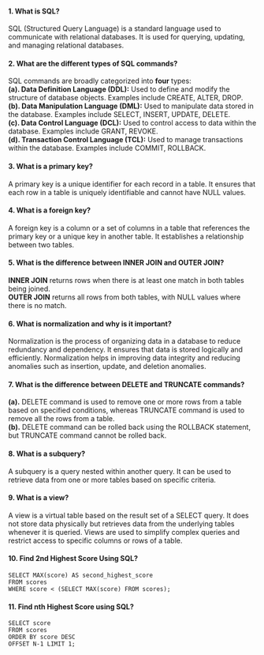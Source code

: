 #### 1. What is SQL?
SQL (Structured Query Language) is a standard language used to communicate with relational databases. It is used for querying, updating, and managing relational databases.

#### 2. What are the different types of SQL commands?
SQL commands are broadly categorized into **four** types:   
**(a). Data Definition Language (DDL):** Used to define and modify the structure of database objects. Examples include CREATE, ALTER, DROP.  
**(b). Data Manipulation Language (DML):** Used to manipulate data stored in the database. Examples include SELECT, INSERT, UPDATE, DELETE.  
**(c). Data Control Language (DCL):** Used to control access to data within the database. Examples include GRANT, REVOKE.    
**(d). Transaction Control Language (TCL):** Used to manage transactions within the database. Examples include COMMIT, ROLLBACK.  

#### 3. What is a primary key?
A primary key is a unique identifier for each record in a table. It ensures that each row in a table is uniquely identifiable and cannot have NULL values.

#### 4. What is a foreign key?
A foreign key is a column or a set of columns in a table that references the primary key or a unique key in another table. It establishes a relationship between two tables.

#### 5. What is the difference between INNER JOIN and OUTER JOIN?
**INNER JOIN** returns rows when there is at least one match in both tables being joined.   
**OUTER JOIN** returns all rows from both tables, with NULL values where there is no match.   

#### 6. What is normalization and why is it important?
Normalization is the process of organizing data in a database to reduce redundancy and dependency. It ensures that data is stored logically and efficiently. Normalization helps in improving data integrity and reducing anomalies such as insertion, update, and deletion anomalies.

#### 7. What is the difference between DELETE and TRUNCATE commands?
**(a).** DELETE command is used to remove one or more rows from a table based on specified conditions, whereas TRUNCATE command is used to remove all the rows from a table.   
**(b).** DELETE command can be rolled back using the ROLLBACK statement, but TRUNCATE command cannot be rolled back.     

#### 8. What is a subquery?
A subquery is a query nested within another query. It can be used to retrieve data from one or more tables based on specific criteria.

#### 9. What is a view?
A view is a virtual table based on the result set of a SELECT query. It does not store data physically but retrieves data from the underlying tables whenever it is queried. Views are used to simplify complex queries and restrict access to specific columns or rows of a table.

#### 10. Find 2nd Highest Score Using SQL?
```
SELECT MAX(score) AS second_highest_score
FROM scores
WHERE score < (SELECT MAX(score) FROM scores);
```

#### 11. Find nth Highest Score using SQL?
```
SELECT score
FROM scores
ORDER BY score DESC
OFFSET N-1 LIMIT 1;
```
